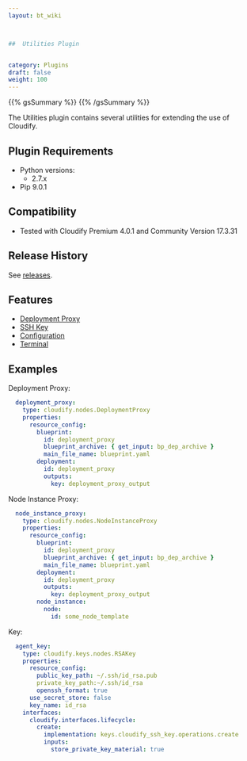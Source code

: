 ```yaml
---
layout: bt_wiki



##  Utilities Plugin


category: Plugins
draft: false
weight: 100
---
```

{{% gsSummary %}} {{% /gsSummary %}}

The Utilities plugin contains several utilities for extending the use of Cloudify.


## Plugin Requirements

* Python versions:
  * 2.7.x
* Pip 9.0.1


## Compatibility

* Tested with Cloudify Premium 4.0.1 and Community Version 17.3.31


## Release History

See [releases](https://github.com/cloudify-incubator/cloudify-utilities-plugin/releases).


## Features

- [Deployment Proxy](https://github.com/cloudify-incubator/cloudify-utilities-plugin/blob/master/cloudify_deployment_proxy/README.md)
- [SSH Key](https://github.com/cloudify-incubator/cloudify-utilities-plugin/blob/master/cloudify_ssh_key/README.md)
- [Configuration](https://github.com/cloudify-incubator/cloudify-utilities-plugin/blob/master/cloudify_configuration/README.md)
- [Terminal](https://github.com/cloudify-incubator/cloudify-utilities-plugin/blob/master/cloudify_terminal/README.md)


## Examples


Deployment Proxy:

```yaml
  deployment_proxy:
    type: cloudify.nodes.DeploymentProxy
    properties:
      resource_config:
        blueprint:
          id: deployment_proxy
          blueprint_archive: { get_input: bp_dep_archive }
          main_file_name: blueprint.yaml
        deployment:
          id: deployment_proxy
          outputs:
            key: deployment_proxy_output
```


Node Instance Proxy:

```yaml
  node_instance_proxy:
    type: cloudify.nodes.NodeInstanceProxy
    properties:
      resource_config:
        blueprint:
          id: deployment_proxy
          blueprint_archive: { get_input: bp_dep_archive }
          main_file_name: blueprint.yaml
        deployment:
          id: deployment_proxy
          outputs:
            key: deployment_proxy_output
        node_instance:
          node:
            id: some_node_template
```


Key:

```yaml
  agent_key:
    type: cloudify.keys.nodes.RSAKey
    properties:
      resource_config:
        public_key_path: ~/.ssh/id_rsa.pub
        private_key_path:~/.ssh/id_rsa
        openssh_format: true
      use_secret_store: false
      key_name: id_rsa
    interfaces:
      cloudify.interfaces.lifecycle:
        create:
          implementation: keys.cloudify_ssh_key.operations.create
          inputs:
            store_private_key_material: true
```


